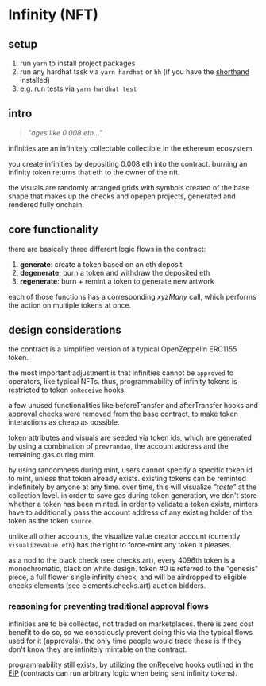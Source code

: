 # Infinity (NFT)

## setup

1. run `yarn` to install project packages
2. run any hardhat task via `yarn hardhat` or `hh` (if you have the [shorthand](https://hardhat.org/hardhat-runner/docs/guides/command-line-completion) installed)
3. e.g. run tests via `yarn hardhat test`

## intro

> _"ages like 0.008 eth..."_

infinities are an infinitely collectable collectible in the ethereum ecosystem.

you create infinities by depositing 0.008 eth into the contract. burning an infinity token returns that eth to the owner of the nft.

the visuals are randomly arranged grids with symbols created of the base shape that makes up the checks and opepen projects, generated and rendered fully onchain.

## core functionality

there are basically three different logic flows in the contract:

1. **generate**: create a token based on an eth deposit
2. **degenerate**: burn a token and withdraw the deposited eth
3. **regenerate**: burn + remint a token to generate new artwork

each of those functions has a corresponding _xyzMany_ call, which performs the action on multiple tokens at once.

## design considerations

the contract is a simplified version of a typical OpenZeppelin ERC1155 token.

the most important adjustment is that infinities cannot be `approved` to operators, like typical NFTs. thus, programmability of infinity tokens is restricted to token `onReceive` hooks.

a few unused functionalities like beforeTransfer and afterTransfer hooks and approval checks were removed from the base contract, to make token interactions as cheap as possible.

token attributes and visuals are seeded via token ids, which are generated by using a combination of `prevrandao`, the account address and the remaining gas during mint.

by using randomness during mint, users cannot specify a specific token id to mint, unless that token already exists. existing tokens can be reminted indefinitely by anyone at any time. over time, this will visualize _"taste"_ at the collection level.
in order to save gas during token generation, we don't store whether a token has been minted. in order to validate a token exists, minters have to additionally pass the account address of any existing holder of the token as the token `source`.

unlike all other accounts, the visualize value creator account (currently `visualizevalue.eth`) has the right to force-mint any token it pleases.

as a nod to the black check (see checks.art), every 4096th token is a monochromatic, black on white design. token #0 is referred to the "genesis" piece, a full flower single infinity check, and will be airdropped to eligible checks elements (see elements.checks.art) auction bidders.

### reasoning for preventing traditional approval flows

infinities are to be collected, not traded on marketplaces. there is zero cost benefit to do so, so we consciously prevent doing this via the typical flows used for it (approvals). the only time people would trade these is if they don't know they are infinitely mintable on the contract.

programmability still exists, by utilizing the onReceive hooks outlined in the [EIP](https://eips.ethereum.org/EIPS/eip-1155) (contracts can run arbitrary logic when being sent infinity tokens).
